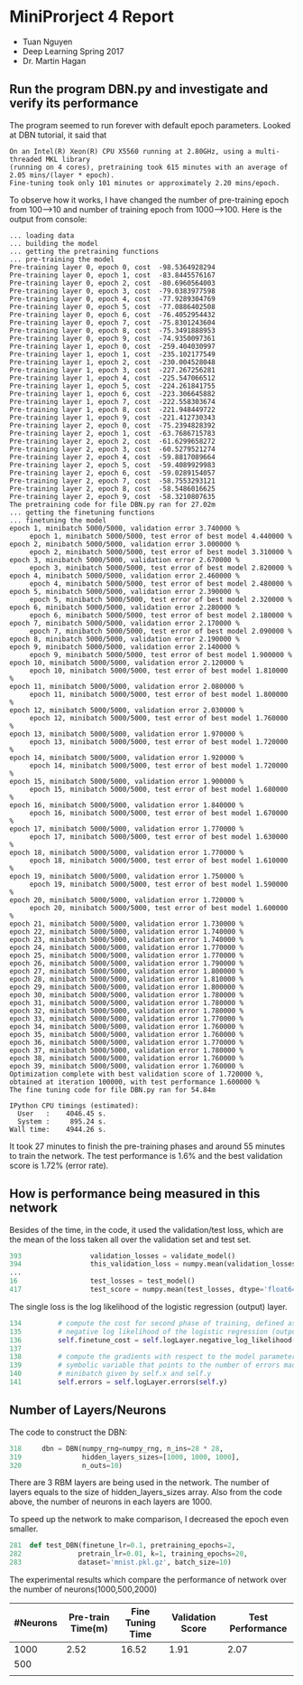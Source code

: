 # MiniProrject 4 Report
  * Tuan Nguyen
  * Deep Learning Spring 2017
  * Dr. Martin Hagan

## Run the program DBN.py and investigate and verify its performance
The program seemed to run forever with default epoch parameters. Looked at DBN tutorial, it said that 
```
On an Intel(R) Xeon(R) CPU X5560 running at 2.80GHz, using a multi-threaded MKL library 
(running on 4 cores), pretraining took 615 minutes with an average of 2.05 mins/(layer * epoch). 
Fine-tuning took only 101 minutes or approximately 2.20 mins/epoch.
```
To observe how it works, I have changed the number of pre-training epoch from 100-->10 and number of training epoch from 1000-->100. Here is the output from console: 

```
... loading data
... building the model
... getting the pretraining functions
... pre-training the model
Pre-training layer 0, epoch 0, cost  -98.5364928294
Pre-training layer 0, epoch 1, cost  -83.8445576167
Pre-training layer 0, epoch 2, cost  -80.6960564003
Pre-training layer 0, epoch 3, cost  -79.0383977598
Pre-training layer 0, epoch 4, cost  -77.9289304769
Pre-training layer 0, epoch 5, cost  -77.0886402508
Pre-training layer 0, epoch 6, cost  -76.4052954432
Pre-training layer 0, epoch 7, cost  -75.8301243604
Pre-training layer 0, epoch 8, cost  -75.3491888953
Pre-training layer 0, epoch 9, cost  -74.9350097361
Pre-training layer 1, epoch 0, cost  -259.404030997
Pre-training layer 1, epoch 1, cost  -235.102177549
Pre-training layer 1, epoch 2, cost  -230.004528048
Pre-training layer 1, epoch 3, cost  -227.267256281
Pre-training layer 1, epoch 4, cost  -225.547066512
Pre-training layer 1, epoch 5, cost  -224.261841755
Pre-training layer 1, epoch 6, cost  -223.306645882
Pre-training layer 1, epoch 7, cost  -222.558303674
Pre-training layer 1, epoch 8, cost  -221.948449722
Pre-training layer 1, epoch 9, cost  -221.412730343
Pre-training layer 2, epoch 0, cost  -75.2394828392
Pre-training layer 2, epoch 1, cost  -63.7686715783
Pre-training layer 2, epoch 2, cost  -61.6299658272
Pre-training layer 2, epoch 3, cost  -60.5279521274
Pre-training layer 2, epoch 4, cost  -59.8817089664
Pre-training layer 2, epoch 5, cost  -59.4089929983
Pre-training layer 2, epoch 6, cost  -59.0289154057
Pre-training layer 2, epoch 7, cost  -58.7553293121
Pre-training layer 2, epoch 8, cost  -58.5486016625
Pre-training layer 2, epoch 9, cost  -58.3210807635
The pretraining code for file DBN.py ran for 27.02m
... getting the finetuning functions
... finetuning the model
epoch 1, minibatch 5000/5000, validation error 3.740000 %
     epoch 1, minibatch 5000/5000, test error of best model 4.440000 %
epoch 2, minibatch 5000/5000, validation error 3.000000 %
     epoch 2, minibatch 5000/5000, test error of best model 3.310000 %
epoch 3, minibatch 5000/5000, validation error 2.670000 %
     epoch 3, minibatch 5000/5000, test error of best model 2.820000 %
epoch 4, minibatch 5000/5000, validation error 2.460000 %
     epoch 4, minibatch 5000/5000, test error of best model 2.480000 %
epoch 5, minibatch 5000/5000, validation error 2.390000 %
     epoch 5, minibatch 5000/5000, test error of best model 2.320000 %
epoch 6, minibatch 5000/5000, validation error 2.280000 %
     epoch 6, minibatch 5000/5000, test error of best model 2.180000 %
epoch 7, minibatch 5000/5000, validation error 2.170000 %
     epoch 7, minibatch 5000/5000, test error of best model 2.090000 %
epoch 8, minibatch 5000/5000, validation error 2.190000 %
epoch 9, minibatch 5000/5000, validation error 2.140000 %
     epoch 9, minibatch 5000/5000, test error of best model 1.900000 %
epoch 10, minibatch 5000/5000, validation error 2.120000 %
     epoch 10, minibatch 5000/5000, test error of best model 1.810000 %
epoch 11, minibatch 5000/5000, validation error 2.080000 %
     epoch 11, minibatch 5000/5000, test error of best model 1.800000 %
epoch 12, minibatch 5000/5000, validation error 2.030000 %
     epoch 12, minibatch 5000/5000, test error of best model 1.760000 %
epoch 13, minibatch 5000/5000, validation error 1.970000 %
     epoch 13, minibatch 5000/5000, test error of best model 1.720000 %
epoch 14, minibatch 5000/5000, validation error 1.920000 %
     epoch 14, minibatch 5000/5000, test error of best model 1.720000 %
epoch 15, minibatch 5000/5000, validation error 1.900000 %
     epoch 15, minibatch 5000/5000, test error of best model 1.680000 %
epoch 16, minibatch 5000/5000, validation error 1.840000 %
     epoch 16, minibatch 5000/5000, test error of best model 1.670000 %
epoch 17, minibatch 5000/5000, validation error 1.770000 %
     epoch 17, minibatch 5000/5000, test error of best model 1.630000 %
epoch 18, minibatch 5000/5000, validation error 1.770000 %
     epoch 18, minibatch 5000/5000, test error of best model 1.610000 %
epoch 19, minibatch 5000/5000, validation error 1.750000 %
     epoch 19, minibatch 5000/5000, test error of best model 1.590000 %
epoch 20, minibatch 5000/5000, validation error 1.720000 %
     epoch 20, minibatch 5000/5000, test error of best model 1.600000 %
epoch 21, minibatch 5000/5000, validation error 1.730000 %
epoch 22, minibatch 5000/5000, validation error 1.740000 %
epoch 23, minibatch 5000/5000, validation error 1.740000 %
epoch 24, minibatch 5000/5000, validation error 1.770000 %
epoch 25, minibatch 5000/5000, validation error 1.770000 %
epoch 26, minibatch 5000/5000, validation error 1.790000 %
epoch 27, minibatch 5000/5000, validation error 1.800000 %
epoch 28, minibatch 5000/5000, validation error 1.810000 %
epoch 29, minibatch 5000/5000, validation error 1.800000 %
epoch 30, minibatch 5000/5000, validation error 1.780000 %
epoch 31, minibatch 5000/5000, validation error 1.780000 %
epoch 32, minibatch 5000/5000, validation error 1.780000 %
epoch 33, minibatch 5000/5000, validation error 1.770000 %
epoch 34, minibatch 5000/5000, validation error 1.760000 %
epoch 35, minibatch 5000/5000, validation error 1.760000 %
epoch 36, minibatch 5000/5000, validation error 1.770000 %
epoch 37, minibatch 5000/5000, validation error 1.780000 %
epoch 38, minibatch 5000/5000, validation error 1.760000 %
epoch 39, minibatch 5000/5000, validation error 1.760000 %
Optimization complete with best validation score of 1.720000 %, 
obtained at iteration 100000, with test performance 1.600000 %
The fine tuning code for file DBN.py ran for 54.84m

IPython CPU timings (estimated):
  User   :    4046.45 s.
  System :     895.24 s.
Wall time:    4944.26 s.
```

It took 27 minutes to finish the pre-training phases and around 55 minutes to train the network. The test performance is 1.6% and the best validation score is 1.72% (error rate). 
## How is performance being measured in this network
Besides of the time, in the code, it used the validation/test loss, which are the mean of the loss taken all over the validation set and test set.

```python
393                 validation_losses = validate_model()
394                 this_validation_loss = numpy.mean(validation_losses, dtype='float64')
...
16                  test_losses = test_model()
417                 test_score = numpy.mean(test_losses, dtype='float64')
```

The single loss is the log likelihood of the logistic regression (output) layer.
```python
134         # compute the cost for second phase of training, defined as the
135         # negative log likelihood of the logistic regression (output) layer
136         self.finetune_cost = self.logLayer.negative_log_likelihood(self.y)
137 
138         # compute the gradients with respect to the model parameters
139         # symbolic variable that points to the number of errors made on the
140         # minibatch given by self.x and self.y
141         self.errors = self.logLayer.errors(self.y)
```

## Number of Layers/Neurons
The code to construct the DBN:

```python
318     dbn = DBN(numpy_rng=numpy_rng, n_ins=28 * 28,
319               hidden_layers_sizes=[1000, 1000, 1000],
320               n_outs=10)
```
There are 3 RBM layers are being used in the network. The number of layers equals to the size of hidden_layers_sizes array. Also from the code above, the number of neurons in each layers are 1000.

To speed up the network to make comparison, I decreased the epoch even smaller. 

```python
281  def test_DBN(finetune_lr=0.1, pretraining_epochs=2,
282              pretrain_lr=0.01, k=1, training_epochs=20,
283              dataset='mnist.pkl.gz', batch_size=10)
```

The experimental results which compare the performance of network over the number of neurons(1000,500,2000)

| #Neurons | Pre-train Time(m) | Fine Tuning Time | Validation Score | Test Performance |
|----------|-------------------|------------------|------------------|------------------|
| 1000     | 2.52              | 16.52            | 1.91             | 2.07             |
| 500      |                   |                  |                  |                  |
|          |                   |                  |                  |                  |
